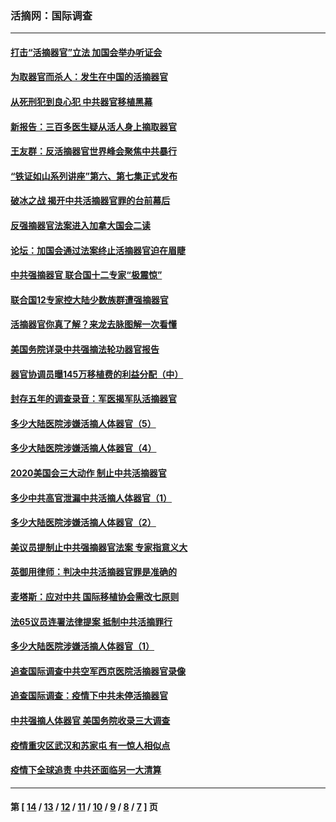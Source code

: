 ### 活摘网：国际调查
---
#### [打击“活摘器官”立法 加国会举办听证会](../../pages/nf5947/n13869362.md?12090430) 
#### [为取器官而杀人：发生在中国的活摘器官](../../pages/nf5947/n13794731.md?12090430) 
#### [从死刑犯到良心犯 中共器官移植黑幕](../../pages/nf5947/n13764669.md?12090430) 
#### [新报告：三百多医生疑从活人身上摘取器官](../../pages/nf5947/n13703044.md?12090430) 
#### [王友群：反活摘器官世界峰会聚焦中共暴行](../../pages/nf5947/n13250738.md?12090430) 
#### [“铁证如山系列讲座”第六、第七集正式发布](../../pages/nf5947/n13106287.md?12090430) 
#### [破冰之战 揭开中共活摘器官罪的台前幕后](../../pages/nf5947/n13082457.md?12090430) 
#### [反强摘器官法案进入加拿大国会二读](../../pages/nf5947/n13033450.md?12090430) 
#### [论坛：加国会通过法案终止活摘器官迫在眉睫](../../pages/nf5947/n13029839.md?12090430) 
#### [中共强摘器官 联合国十二专家“极震惊”](../../pages/nf5947/n13024313.md?12090430) 
#### [联合国12专家控大陆少数族群遭强摘器官](../../pages/nf5947/n13023877.md?12090430) 
#### [活摘器官你真了解？来龙去脉图解一次看懂](../../pages/nf5947/n13013820.md?12090430) 
#### [美国务院详录中共强摘法轮功器官报告](../../pages/nf5947/n12944519.md?12090430) 
#### [器官协调员曝145万移植费的利益分配（中）](../../pages/nf5947/n12894547.md?12090430) 
#### [封存五年的调查录音：军医揭军队活摘器官](../../pages/nf5947/n12798692.md?12090430) 
#### [多少大陆医院涉嫌活摘人体器官（5）](../../pages/nf5947/n12768383.md?12090430) 
#### [多少大陆医院涉嫌活摘人体器官（4）](../../pages/nf5947/n12664434.md?12090430) 
#### [2020美国会三大动作 制止中共活摘器官](../../pages/nf5947/n12682004.md?12090430) 
#### [多少中共高官泄漏中共活摘人体器官（1）](../../pages/nf5947/n12671234.md?12090430) 
#### [多少大陆医院涉嫌活摘人体器官（2）](../../pages/nf5947/n12655589.md?12090430) 
#### [美议员提制止中共强摘器官法案 专家指意义大](../../pages/nf5947/n12630561.md?12090430) 
#### [英御用律师：判决中共活摘器官罪是准确的](../../pages/nf5947/n12580740.md?12090430) 
#### [麦塔斯：应对中共 国际移植协会需改七原则](../../pages/nf5947/n12514711.md?12090430) 
#### [法65议员连署法律提案 抵制中共活摘罪行](../../pages/nf5947/n12437047.md?12090430) 
#### [多少大陆医院涉嫌活摘人体器官（1）](../../pages/nf5947/n12414284.md?12090430) 
#### [追查国际调查中共空军西京医院活摘器官录像](../../pages/nf5947/n12348837.md?12090430) 
#### [追查国际调查：疫情下中共未停活摘器官](../../pages/nf5947/n12273415.md?12090430) 
#### [中共强摘人体器官 美国务院收录三大调查](../../pages/nf5947/n12181488.md?12090430) 
#### [疫情重灾区武汉和苏家屯 有一惊人相似点](../../pages/nf5947/n12150824.md?12090430) 
#### [疫情下全球追责 中共还面临另一大清算](../../pages/nf5947/n12070397.md?12090430) 

---
#### 第 [ [14](./14.md?12090430) / [13](./13.md?12090430) / [12](./12.md?12090430) / [11](./11.md?12090430) / [10](./10.md?12090430) / [9](./9.md?12090430) / [8](./8.md?12090430) / [7](./7.md?12090430) ] 页
